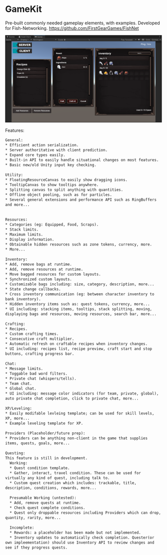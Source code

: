 # GameKit
Pre-built commonly needed gameplay elements, with examples. Developed for Fish-Networking.
https://github.com/FirstGearGames/FishNet

![Simple Preview](https://github.com/FirstGearGames/GameKit/blob/main/FirstGearGames/GameKit/Repository/simple_preview.png?raw=true)


Features:
  
    General:
    * Efficient action serialization.
    * Server authoritative with client prediction.
    * Expand core types easily.
    * Built-in API to easily handle situational changes on most features.
    * Basic new/old Unity input key checking.

    Utility:
    * FloatingResourceCanvas to easily show dragging icons.
    * TooltipCanvas to show tooltips anywhere.
    * Splitting canvas to split anything with quantities.
    * Offline object pooling, such as for particles.
    * Several general extensions and performance API such as RingBuffers and more...
    
    
    Resources:
    * Categories (eg: Equipped, Food, Scraps).
    * Stack limits.
    * Maximum limits.
    * Display information.
    * Obtainable hidden resources such as zone tokens, currency, more.
    * More...
    
    Inventory:
    * Add, remove bags at runtime.
    * Add, remove resources at runtime.
    * Move bagged resources for custom layouts.
    * Synchronized custom layouts.
    * Customizable bags including: size, category, description, more...
    * State change callbacks.
    * Cross inventory communication (eg: between character inventory to bank inventory).
    * Hidden inventory items such as: quest tokens, currency, more...
    * UI including: stacking items, tooltips, stack splitting, moving, displaying bags and resources, moving resources, search bar, more...
    
    Crafting:
    * Recipes.
    * Custom crafting times.
    * Consecutive craft multiplier.
    * Automatic refresh on craftable recipes when inventory changes.
    * UI including: recipes list, recipe preview, craft start and stop buttons, crafting progress bar.

    Chat:
    * Message limits.
    * Toggable bad word filters.
    * Private chat (whispers/tells).
    * Team chat.
    * Global chat.
    * UI including: message color indicators (for team, private, global), auto private chat completion, click to private chat, more...

    XP/Leveling:
    * Easily modifable levleing template; can be used for skill levels, XP, more...
    * Example leveling template for XP.

    Providers (Placeholder/future prep):
    * Providers can be anything non-client in the game that supplies items, quests, goals, more...

    Questing:
    This feature is still in development.    
      Working:
      * Quest condition template.
      * Gather, interact, travel condition. These can be used for virtually any kind of quest, including talk to.
      * Custom quest creation which includes: trackable, title, description, conditions, rewards, more...
      
      Presumable Working (untested):
      * Add, remove quests at runtime.
      * Check quest complete conditions.
      * Quest only droppable resources including Providers which can drop, quantity, rarity, more...
      
      Incomplete:
      * Rewards: a placeholder has been made but not implemented.
      * Inventory updates to automatically check completion. Quester(or own impleementation) should use Inventory API to review changes and see if they progress quests.
    
    
